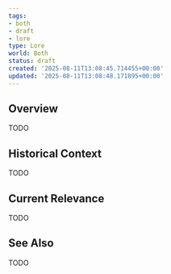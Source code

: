 ```yaml
---
tags:
- both
- draft
- lore
type: Lore
world: Both
status: draft
created: '2025-08-11T13:08:45.714455+00:00'
updated: '2025-08-11T13:08:48.171895+00:00'
---
```



## Overview

TODO
## Historical Context

TODO
## Current Relevance

TODO
## See Also

TODO
